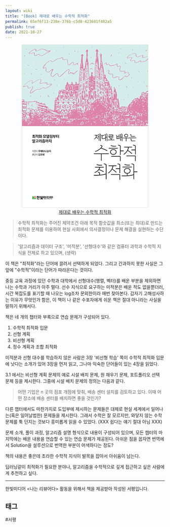 ```yaml
---
layout: wiki
title: "[Book] 제대로 배우는 수학적 최적화"
permalink: 65ef6f13-238e-376b-c5d8-423601f482a5
publish: true
date: 2021-10-27
---
```


<p align="center">
<img alt="제대로 배우는 수학적 최적화 표지" src="/assets/img/mathematical-optimization/math-book.jpg"><br />
<a href="https://www.hanbit.co.kr/store/books/look.php?p_code=B3558796278">제대로 배우는 수학적 최적화</a>
</p>

> 수학적 최적화는 주어진 제약조건 아래 목적 함숫값을 최소(또는 최대)로 만드는 최적화 문제를 이용하여 현실 사회에서 의사결정이나 문제 해결을 실현하는 수단이다.

> '알고리즘과 데이터 구조', '미적분', '선형대수'와 같은 컴퓨터 과학과 수학적 지식을 전제로 하고 있으며, (생략)

이 책은 "최적화"라는 단어에 끌려서 선택하게 되었다. 그리고 간과하지 못한 사실은 그 앞에 "수학적"이라는 단어가 따라온다는 것이다.

중등 교육 과정에 있던 수학과 대학에서 선형대수(행렬, 벡터)를 배운 부분을 제외하면 나는 수학과 거리가 아주 멀다. 선수 지식으로 요구하는 미적분은 배운 적도 없을뿐더러, 시간 복잡도를 표기할 때 나오는 log조차 문외한이라 매번 찾아본다. 갑자기 고해성사하는 이유가 무엇인가 함은, 이 책이 나 같은 수포자에게 쉬운 책은 절대 아니라는 사실을 말하기 위해서다.

책은 네 개의 챕터와 부록으로 연습 문제가 구성되어 있다.
1. 수학적 최적화 입문
2. 선형 계획
3. 비선형 계획
4. 정수 계획과 조합 최적화

미적분과 선형 대수를 학습하지 않은 사람은 3장 '비선형 학습' 쪽이 수학적 최적화 입문에 낫다는 소개가 있어 3장을 먼저 읽고, 그나마 익숙한 단어들이 있는 4장을 읽었다.

3.1 에서는 비선형 계획 문제의 예로 시설 배치 문제, 원 채우기 문제, 포트폴리오 선택 문제 등을 제시한다. 그중에 시설 배치 문제의 정의는 다음과 같다.

> 어떤 기업은 n 곳의 점포 개점에 맞춰, 배송 센터 설치를 검토하고 있다. 이때 어떤 장소에 배송 센터를 배치하면 좋을 것인가?

다른 챕터에서도 마찬가지로 도입부에 제시하는 문제들은 대체로 현실 세계에서 일어나는(혹은 일어날법한) 문제들을 제시한다. 그래서 수학은 잘 모르지만, 와닿지 않는 수학 문제를 툭 던지는 것보다 흥미롭게 읽을 수 있었다. (XXX 쉽다는 얘기 절대 아님 XXX) 

문제 소개, 풀이 과정, 알고리즘 설명 형식으로 내용이 구성되어 있으며, 모든 챕터의 마지막에는 배운 내용을 연습할 수 있는 연습 문제가 제공된다. 아쉬운 점을 꼽자면 번역에서 Solution을 설루션으로 번역한 부분이 어색하다는 정도?

책의 내용은 좋은데 초라한 수학적 지식이 발목을 잡아서 아쉬움이 남는다.

딥러닝같이 최적화가 필요한 분야나, 알고리즘을 수학적으로 깊게 접근하고 싶은 사람에게 추천하고 싶다.

---

한빛미디어 <나는 리뷰어다\> 활동을 위해서 책을 제공받아 작성된 서평입니다.

## 태그

#서평